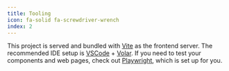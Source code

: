 ```yaml
---
title: Tooling
icon: fa-solid fa-screwdriver-wrench
index: 2
---
```


This project is served and bundled with [Vite](https://vitejs.dev/guide/features.html) as the frontend server. The recommended IDE setup is [VSCode](https://code.visualstudio.com/) + [Volar](https://github.com/johnsoncodehk/volar). If you need to test your components and web pages, check out [Playwright](https://playwright.dev), which is set up for you.